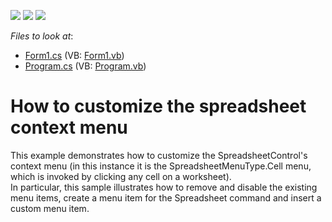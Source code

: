 <!-- default badges list -->
![](https://img.shields.io/endpoint?url=https://codecentral.devexpress.com/api/v1/VersionRange/128613527/13.2.5%2B)
[![](https://img.shields.io/badge/Open_in_DevExpress_Support_Center-FF7200?style=flat-square&logo=DevExpress&logoColor=white)](https://supportcenter.devexpress.com/ticket/details/E4978)
[![](https://img.shields.io/badge/📖_How_to_use_DevExpress_Examples-e9f6fc?style=flat-square)](https://docs.devexpress.com/GeneralInformation/403183)
<!-- default badges end -->
<!-- default file list -->
*Files to look at*:

* [Form1.cs](./CS/SpreadsheetContextMenu/Form1.cs) (VB: [Form1.vb](./VB/SpreadsheetContextMenu/Form1.vb))
* [Program.cs](./CS/SpreadsheetContextMenu/Program.cs) (VB: [Program.vb](./VB/SpreadsheetContextMenu/Program.vb))
<!-- default file list end -->
# How to customize the spreadsheet context menu


<p>This example demonstrates how to customize the SpreadsheetControl's context menu (in this instance it is the SpreadsheetMenuType.Cell menu, which is invoked by clicking any cell on a worksheet).<br />
In particular, this sample illustrates how to remove and disable the existing menu items, create a menu item for the Spreadsheet command and insert a custom menu item.</p>

<br/>


